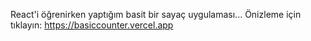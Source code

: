 React'i öğrenirken yaptığım basit bir sayaç uygulaması...
Önizleme için tıklayın: https://basiccounter.vercel.app
